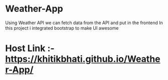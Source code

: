 # Weather-App
Using Weather API we can fetch data from the API and put in the frontend
In this project i integrated bootstrap to make UI awesome

# Host Link :- https://khitikbhati.github.io/Weather-App/
